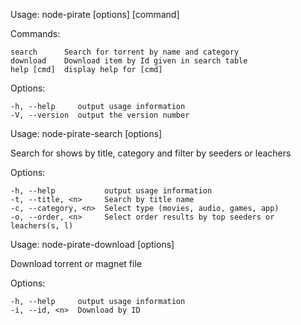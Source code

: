  Usage: node-pirate [options] [command]


  Commands:

    search      Search for torrent by name and category
    download    Download item by Id given in search table
    help [cmd]  display help for [cmd]

  Options:

    -h, --help     output usage information
    -V, --version  output the version number


 Usage: node-pirate-search [options]

  Search for shows by title, category and filter by seeders or leachers

  Options:

    -h, --help           output usage information
    -t, --title, <n>     Search by title name
    -c, --category, <n>  Select type (movies, audio, games, app)
    -o, --order, <n>     Select order results by top seeders or leachers(s, l)

 Usage: node-pirate-download [options]

  Download torrent or magnet file

  Options:

    -h, --help     output usage information
    -i, --id, <n>  Download by ID
